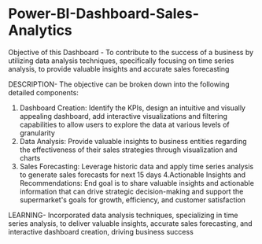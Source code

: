 # Power-BI-Dashboard-Sales-Analytics

Objective of this Dashboard - 
To contribute to the success of a business by utilizing data analysis techniques, specifically focusing on time series analysis, to provide valuable insights and accurate sales forecasting

DESCRIPTION-
The objective can be broken down into the following detailed components:
1. Dashboard Creation: Identify the KPIs, design an intuitive and visually appealing dashboard, add interactive visualizations and filtering capabilities to allow users to explore the data at various levels of granularity
2. Data Analysis: Provide valuable insights to business entities regarding the effectiveness of their sales strategies through visualization and charts
3. Sales Forecasting: Leverage historic data and apply time series analysis to generate sales forecasts for next 15 days
4.Actionable Insights and Recommendations: End goal is to share valuable insights and actionable information that can drive strategic decision-making and support the supermarket's goals for growth, efficiency, and customer satisfaction

LEARNING-
Incorporated data analysis techniques, specializing in time series analysis, to deliver valuable insights, accurate sales forecasting, and interactive dashboard creation, driving business success
